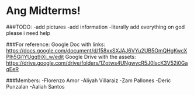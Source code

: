 # Ang Midterms!

###TODO:
-add pictures
-add information
-literally add everything on god please i need help

###For reference:
Google Doc with links: https://docs.google.com/document/d/158xxSXJAJ6VYu2UB5OmQHgKwcXPlh5Gi1YUgq9iXi_w/edit
Google Drive with the assets: https://drive.google.com/drive/folders/1Zotws4UNgwycR5J0lscK3V52i0GaqEeR

###Members:
-Florenzo Amor
-Aliyah Villaraiz
-Zam Pallones
-Deric Punzalan
-Aaliah Santos

